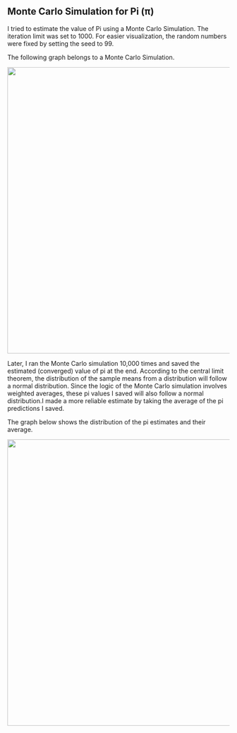 ## Monte Carlo Simulation for Pi (π)

I tried to estimate the value of Pi using a Monte Carlo Simulation. The iteration limit was set to 1000. For easier visualization, the random numbers were fixed by setting the seed to 99.



The following graph belongs to a Monte Carlo Simulation.

<img src="https://github.com/melihakbaba/deneme_monte/blob/bf5ff28e6a24571774eed13738eb632353e1fb09/Monte_Carlo_Sim.png" width="650"/>

Later, I ran the Monte Carlo simulation 10,000 times and saved the estimated (converged) value of pi at the end. According to the central limit theorem, the distribution of the sample means from a distribution will follow a normal distribution. Since the logic of the Monte Carlo simulation involves weighted averages, these pi values I saved will also follow a normal distribution.I made a more reliable estimate by taking the average of the pi predictions I saved. 

The graph below shows the distribution of the pi estimates and their average.

<img src="https://github.com/melihakbaba/deneme_monte/blob/bf5ff28e6a24571774eed13738eb632353e1fb09/Density%20Plot%20of%20Pi%20Estimates.png" width="650"/>


